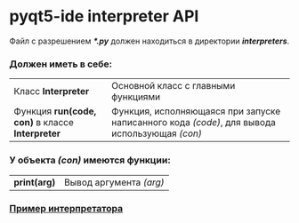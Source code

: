 # pyqt5-ide interpreter API

Файл с разрешением ***\*.py*** должен находиться в директории ***interpreters***.

### Должен иметь в себе:
<table>
  <tr>
    <td>Класс <b>Interpreter</b></td>
    <td>Основной класс с главными функциями</td>
  </tr>
  <tr>
    <td>Функция <b>run(code, con)</b> в классе <b>Interpreter</b></td>
    <td>Функция, исполняющаяся при запуске написанного кода <i>(code)</i>, для вывода использующая <i>(con)</i></td>
  </tr>
</table>

### У объекта <i>(con)</i> имеются функции:
<table>
  <tr>
    <td><b>print(arg)</b></td>
    <td>Вывод аргумента <i>(arg)</i></td>
  </tr>
</table>

### [Пример интерпретатора](../interpreters/example.py)

